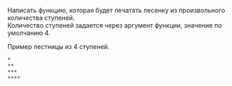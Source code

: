 Написать функцию, которая будет печатать лесенку из произвольного количества ступеней.  
Количество ступеней задается через аргумент функции, значение по умолчанию 4.

Пример лестницы из 4 ступеней.
```
*
**
***
****
```
